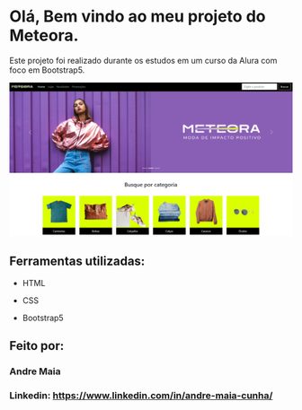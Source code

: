 # Olá, Bem vindo ao meu projeto do Meteora.

Este projeto foi realizado durante os estudos em um curso da Alura com foco em Bootstrap5.

![image](assets/tela.png)

## Ferramentas utilizadas:

* HTML

* CSS

* Bootstrap5

## Feito por:

### Andre Maia

### Linkedin: https://www.linkedin.com/in/andre-maia-cunha/